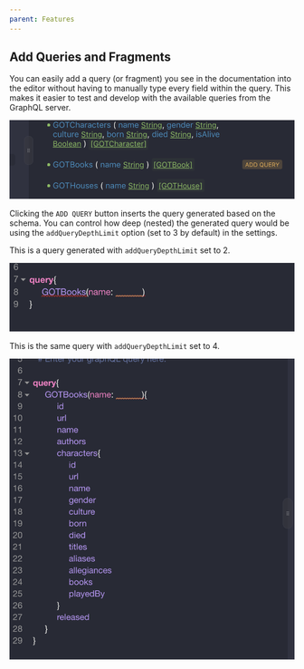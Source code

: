 ```yaml
---
parent: Features
---
```


## Add Queries and Fragments

You can easily add a query (or fragment) you see in the documentation into the editor
without having to manually type every field within the query. This makes it easier to
test and develop with the available queries from the GraphQL server.

![Add query button on hover](../../assets/img/docs/add-query-on-hover.png)

Clicking the `ADD QUERY` button inserts the query generated based on the schema. You can control how deep (nested) the generated query would be using the `addQueryDepthLimit` option (set to 3 by default) in the settings.

This is a query generated with `addQueryDepthLimit` set to 2.

![Added query with depth set to 2](../../assets/img/docs/added-query-depth-2.png)

This is the same query with `addQueryDepthLimit` set to 4.

![Added query with depth set to 4](../../assets/img/docs/added-query-depth-4.png)
